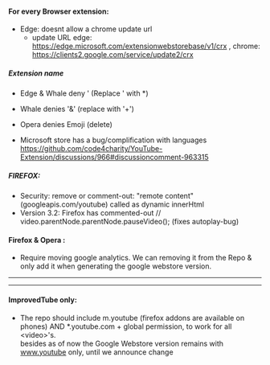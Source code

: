 #### For every Browser extension: 
- Edge: doesnt allow a chrome update url 
  - update URL  edge:  https://edge.microsoft.com/extensionwebstorebase/v1/crx ,  chrome: https://clients2.google.com/service/update2/crx 

##### Extension name

  - Edge & Whale deny '  (Replace ' with *) 
  - Whale denies '&' (replace with '+')  
  - Opera denies Emoji (delete)

- Microsoft store has a bug/complification with languages https://github.com/code4charity/YouTube-Extension/discussions/966#discussioncomment-963315

##### FIREFOX: 

- Security: remove or comment-out:  "remote content" (googleapis.com/youtube) called as dynamic innerHtml
- Version 3.2: Firefox has commented-out  // video.parentNode.parentNode.pauseVideo();  (fixes autoplay-bug)

#### Firefox & Opera :   

- Require moving google analytics. We can removing it from the Repo & only add it when generating the google webstore version.

---
---

#### ImprovedTube only:
- The repo should include m.youtube (firefox addons are available on phones)  AND  *.youtube.com  + global permission, to work for all \<video\>'s. 
 <br>  besides as of now the Google Webstore version remains with www.youtube only, until we announce change
  
     


